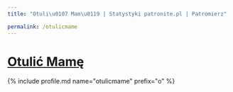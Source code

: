 ```yaml
---
title: "Otuli\u0107 Mam\u0119 | Statystyki patronite.pl | Patromierz"

permalink: /otulicmame
---
```


# [Otulić Mamę](https://patronite.pl/otulicmame)

{% include profile.md name="otulicmame" prefix="o" %}
